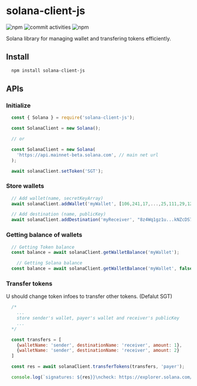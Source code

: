 # solana-client-js

![npm](https://img.shields.io/npm/v/solana-client-js)
![commit activities](https://img.shields.io/github/commit-activity/y/sanggatalk/solana-client-js)
![npm](https://img.shields.io/npm/dy/solana-client-js)

Solana library for managing wallet and transfering tokens efficiently.

## Install

```bash
  npm install solana-client-js
```

## APIs

### Initialize

```javascript
  const { Solana } = require('solana-client-js');

  const SolanaClient = new Solana();

  // or 

  const SolanaClient = new Solana(
    'https://api.mainnet-beta.solana.com', // main net url
  );

  await solanaClient.setToken('SGT');
```

### Store wallets

``` javascript
  // Add wallet(name, secretKeyArray)
  await solanaClient.addWallet('myWallet', [106,241,17,...,25,111,29,121,118]);

  // Add destination (name, publicKey)
  await solanaClient.addDestination('myReceiver', "8z4Wq1gz1u...kNZcDS77KLq");
```

### Getting balance of wallets

```javascript
  // Getting Token balance
  const balance = await solanaClient.getWalletBalance('myWallet');

    // Getting Solana balance
  const balance = await solanaClient.getWalletBalance('myWallet', false);
```

### Transfer tokens

  U should change token infoes to transfer other tokens. (Defalut SGT)

``` javascript
  /*
    ...
    store sender's wallet, payer's wallet and receiver's publicKey
    ...
  */

  const transfers = [
    {walletName: 'sender', destinationName: 'receiver', amount: 1},
    {walletName: 'sender', destinationName: 'receiver', amount: 2}
  ]

  const res = await solanaClient.transferTokens(transfers, 'payer');

  console.log(`signatures: ${res}}\ncheck: https://explorer.solana.com/tx/${res}`);
```
